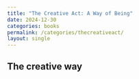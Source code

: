 ```yaml
---
title: "The Creative Act: A Way of Being"
date: 2024-12-30
categories: books
permalink: /categories/thecreativeact/
layout: single
---
```

## The creative way
